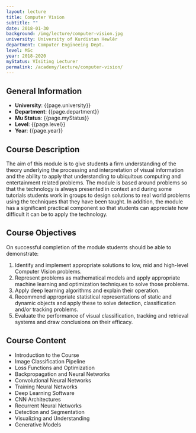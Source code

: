 ```yaml
---
layout: lecture
title: Computer Vision
subtitle: ""
date: 2018-01-30
background: /img/lecture/computer-vision.jpg
university: University of Kurdistan Hewlêr
department: Computer Engineeing Dept.
level: MSc
year: 2018-2020
myStatus: VIsiting Lecturer
permalink: /academy/lecture/computer-vision/
---
```


## General Information

- **University**: {{page.university}}
- **Department**: {{page.department}}
- **Mu Status**: {{page.myStatus}}
- **Level**: {{page.level}}
- **Year**: {{page.year}}

## Course Description

The aim of this module is to give students a firm understanding of the theory underlying the processing and interpretation of visual information and the ability to apply that understanding to ubiquitous computing and entertainment related problems. The module is based around problems so that the technology is always presented in context and during some tutorials students work in groups to design solutions to real world problems using the techniques that they have been taught. In addition, the module has a significant practical component so that students can appreciate how difficult it can be to apply the technology.

## Course Objectives

On successful completion of the module students should be able to demonstrate:

1. Identify and implement appropriate solutions to low, mid and high-level Computer Vision problems.
1. Represent problems as mathematical models and apply appropriate machine learning and optimization techniques to solve those problems.
1. Apply deep learning algorithms and explain their operation.
1. Recommend appropriate statistical representations of static and dynamic objects and apply these to solve detection, classification and/or tracking problems.
1. Evaluate the performance of visual classification, tracking and retrieval systems and draw conclusions on their efficacy.

## Course Content

- Introduction to the Course
- Image Classification Pipeline
- Loss Functions and Optimization
- Backpropagation and Neural Networks
- Convolutional Neural Networks
- Training Neural Networks
- Deep Learning Software
- CNN Architectures
- Recurrent Neural Networks
- Detection and Segmentation
- Visualizing and Understanding
- Generative Models
